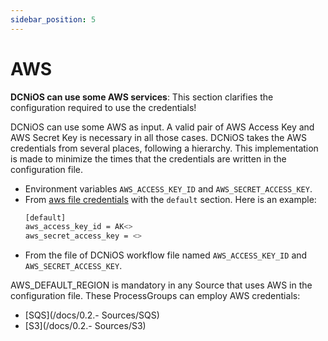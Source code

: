 ```yaml
---
sidebar_position: 5
---
```

# AWS


**DCNiOS can use some AWS services**: This section clarifies the configuration required to use the credentials!


DCNiOS can use some AWS as input. A valid pair of AWS Access Key and AWS Secret Key is necessary in all those cases. DCNiOS takes the AWS credentials from several places, following a hierarchy. This implementation is made to minimize the times that the credentials are written in the configuration file.

- Environment variables `AWS_ACCESS_KEY_ID` and `AWS_SECRET_ACCESS_KEY`.
- From [aws file credentials](https://docs.aws.amazon.com/cli/latest/userguide/cli-configure-files.html) with the `default` section. Here is an example:
   ``` bash
   [default]
   aws_access_key_id = AK<>
   aws_secret_access_key = <>
   ```
- From the file of DCNiOS workflow file named `AWS_ACCESS_KEY_ID` and `AWS_SECRET_ACCESS_KEY`.



AWS_DEFAULT_REGION is mandatory in any Source that uses AWS in the configuration file. These ProcessGroups can employ AWS credentials:
- [SQS](/docs/0.2.- Sources/SQS)
- [S3](/docs/0.2.- Sources/S3)

